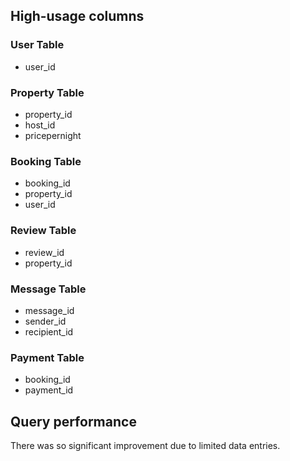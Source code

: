 ## High-usage columns

### User Table
* user_id

### Property Table
* property_id
* host_id
* pricepernight

### Booking Table
* booking_id
* property_id
* user_id

### Review Table
* review_id
* property_id

### Message Table
* message_id
* sender_id
* recipient_id

### Payment Table
* booking_id
* payment_id


## Query performance 
There was so significant improvement due to limited data entries.
